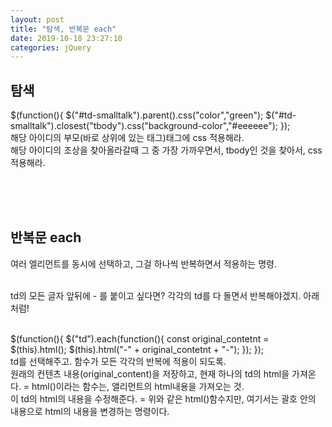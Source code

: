```yaml
---
layout: post
title: "탐색, 반복문 each"
date: 2019-10-18 23:27:10
categories: jQuery
---
```

## 탐색 <br>
$(function(){
	$("#td-smalltalk").parent().css("color","green");
	$("#td-smalltalk").closest("tbody").css("background-color","#eeeeee");
});
<br>
해당 아이디의 부모(바로 상위에 있는 태그)태그에 css 적용해라.<br>
해당 아이디의 조상을 찾아올라갈때 그 중 가장 가까우면서, tbody인 것을 찾아서, css 적용해라.


<br><br><br>


## 반복문 each <br>
여러 엘리먼트를 동시에 선택하고, 그걸 하나씩 반복하면서 적용하는 명령.<br><br>

td의 모든 글자 앞뒤에 - 를 붙이고 싶다면? 각각의 td를 다 돌면서 반복해야겠지. 아래처럼!<br><br>

$(function(){
  $("td").each(function(){
    const original_contetnt = $(this).html();
    $(this).html("-" + original_contetnt + "-");
  });
});
<br>
td를 선택해주고. 함수가 모든 각각의 반복에 적용이 되도록.<br>
원래의 컨텐츠 내용(original_content)을 저장하고, 현재 하나의 td의 html을 가져온다. = html()이라는 함수는, 앨리먼트의 html내용을 가져오는 것.<br>
이 td의 html의 내용을 수정해준다. = 위와 같은 html()함수지만, 여기서는 괄호 안의 내용으로 html의 내용을 변경하는 명령이다.<br>
